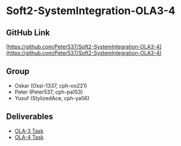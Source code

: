 # Soft2-SystemIntegration-OLA3-4

## GitHub Link

[https://github.com/Peter537/Soft2-SystemIntegration-OLA3-4](https://github.com/Peter537/Soft2-SystemIntegration-OLA3-4)

## Group

- Oskar (Ossi-1337, cph-oo221)
- Peter (Peter537, cph-pa153)
- Yusuf (StylizedAce, cph-ya56)

## Deliverables

- [OLA-3 Task](./OLA3.md)
- [OLA-4 Task](./OLA4-Task/README.md)